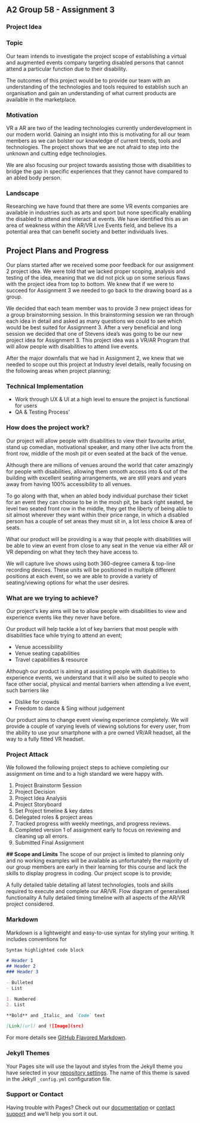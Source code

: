 ## A2 Group 58 - Assignment 3

### Project Idea


### Topic
Our team intends to investigate the project scope of establishing a virtual and augmented events company targeting disabled persons that cannot attend a particular function due to their disability.

The outcomes of this project would be to provide our team with an understanding of the technologies and tools required to establish such an organisation and gain an understanding of what current products are available in the marketplace.

### Motivation 
VR a AR are two of the leading technologies currently underdevelopment in our modern world. Gaining an insight into this is motivating for all our team members as we can bolster our knowledge of current trends, tools and technologies. The project shows that we are not afraid to step into the unknown and cutting edge technologies.

We are also focusing our project towards assisting those with disabilities to bridge the gap in specific experiences that they cannot have compared to an abled body person.

### Landscape
Researching we have found that there are some VR events companies are available in industries such as arts and sport but none specifically enabling the disabled to attend and interact at events. We have identified this as an area of weakness within the AR/VR Live Events field, and believe its a potential area that can benefit society and better individuals lives.



## Project Plans and Progress

Our plans started after we received some poor feedback for our assignment 2 project idea. We were told that we lacked proper scoping, analysis and testing of the idea, meaning that we did not pick up on some serious flaws with the project idea from top to bottom. We knew that if we were to succeed for Assignment 3 we needed to go back to the drawing board as a group. 

We decided that each team member was to provide 3 new project ideas for a group brainstorming session. In this brainstorming session we ran through each idea in detail and asked as many questions we could to see which would be best suited for Assignment 3. After a very beneficial and long session we decided that one of Stevens idea’s was going to be our new project idea for Assignment 3. This project idea was a VR/AR Program that will allow people with disabilities to attend live events.

After the major downfalls that we had in Assignment 2, we knew that we needed to scope out this project at Industry level details, really focusing on the following areas when project planning; 

### Technical Implementation 
- Work through UX & UI at a high level to ensure the project is functional for users
- QA & Testing Process’

### How does the project work?

Our project will allow people with disabilities to view their favourite artist, stand up comedian, motivational speaker, and many other live acts from the front row, middle of the mosh pit or even seated at the back of the venue. 

Although there are millions of venues around the world that cater amazingly for people with disabilities, allowing them smooth access into & out of the building with excellent seating arrangements, we are still years and years away from having 100% accessibility to all venues. 

To go along with that, when an abled body individual purchase their ticket for an event they can choose to be in the mosh pit, be back right seated, be level two seated front row in the middle, they get the liberty of being able to sit almost wherever they want within their price range, in which a disabled person has a couple of set areas they must sit in, a lot less choice & area of seats.

What our product will be providing is a way that people with disabilities will be able to view an event from close to any seat in the venue via either AR or VR depending on what they tech they have access to. 

We will capture live shows using both 360-degree camera & top-line recording devices. These units will be positioned in multiple different positions at each event, so we are able to provide a variety of seating/viewing options for what the user desires. 


### What are we trying to achieve?

Our project's key aims will be to allow people with disabilities to view and experience events like they never have before. 

Our product will help tackle a lot of key barriers that most people with disabilities face while trying to attend an event; 

- Venue accessibility 
- Venue seating capabilities
- Travel capabilities & resource

Although our product is aiming at assisting people with disabilities to experience events, we understand that it will also be suited to people who face other social, physical and mental barriers when attending a live event, such barriers like

- Dislike for crowds 
- Freedom to dance & Sing without judgement 

Our product aims to change event viewing experience completely. We will provide a couple of varying levels of viewing solutions for every user, from the ability to use your smartphone with a pre owned VR/AR headset, all the way to a fully fitted VR headset. 

### Project Attack

We followed the following project steps to achieve completing our assignment on time and to a high standard we were happy with. 

1. Project Brainstorm Session
2. Project Decision
3. Project Idea Analysis 
4. Project Storyboard
5. Set Project timeline & key dates
6. Delegated roles & project areas 
7. Tracked progress with weekly meetings, and progress reviews. 
8. Completed version 1 of assignment early to focus on reviewing and cleaning up all errors. 
9. Submitted Final Assignment









**## Scope and Limits**
The scope of our project is limited to planning only and no working examples will be available as unfortunately the majority of our group members are early in their learning for this course and lack the skills to display progress in coding. Our project scope is to provide;

A fully detailed table detailing all latest technologies, tools and skills required to execute and complete our AR/VR.
Flow diagram of generalised functionality
A fully detailed timing timeline with all aspects of the AR/VR project considered.




### Markdown

Markdown is a lightweight and easy-to-use syntax for styling your writing. It includes conventions for

```markdown
Syntax highlighted code block

# Header 1
## Header 2
### Header 3

- Bulleted
- List

1. Numbered
2. List

**Bold** and _Italic_ and `Code` text

[Link](url) and ![Image](src)
```

For more details see [GitHub Flavored Markdown](https://guides.github.com/features/mastering-markdown/).

### Jekyll Themes

Your Pages site will use the layout and styles from the Jekyll theme you have selected in your [repository settings](https://github.com/joshrogers1512/IIT-G58-A3/settings). The name of this theme is saved in the Jekyll `_config.yml` configuration file.

### Support or Contact

Having trouble with Pages? Check out our [documentation](https://help.github.com/categories/github-pages-basics/) or [contact support](https://github.com/contact) and we’ll help you sort it out.
